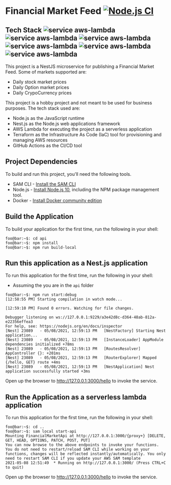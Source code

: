 # Financial Market Feed [![Node.js CI](https://github.com/MicroServices-ServiceMesh/financial-market-feed/actions/workflows/node.js.yml/badge.svg)](https://github.com/MicroServices-ServiceMesh/financial-market-feed/actions/workflows/node.js.yml) 
## Tech Stack ![service aws-lambda](https://img.shields.io/badge/-nodejs-green?style=social&logo=Node.js) ![service aws-lambda](https://img.shields.io/badge/-nestjs-green?style=social&logo=NestJS) ![service aws-lambda](https://img.shields.io/badge/-Typescript-green?style=social&logo=TypeScript) ![service aws-lambda](https://img.shields.io/badge/-aws-green?style=social&logo=Amazon+AWS) ![service aws-lambda](https://img.shields.io/badge/-Terraform-green?style=social&logo=Terraform) ![service aws-lambda](https://img.shields.io/badge/-GithubActions-green?style=social&logo=GitHub+Actions)

This project is a NestJS microservice for publishing a Financial Market Feed. Some of markets supported are:
- Daily stock market prices
- Daily Option market prices
- Daily CrypoCurrency prices

This project is a hobby project and not meant to be used for business purposes. The tech stack used are:
- Node.js as the JavaScript runtime
- Nest.js as the Node.js web applications framework
- AWS Lambda for executing the project as a serverless application
- Terraform as the Infrastructure As Code (IaC) tool for provisioning and managing AWS resources
- GitHub Actions as the CI/CD tool

## Project Dependencies

To build and run this project, you'll need the following tools.

* SAM CLI - [Install the SAM CLI](https://docs.aws.amazon.com/serverless-application-model/latest/developerguide/serverless-sam-cli-install.html)
* Node.js - [Install Node.js 10](https://nodejs.org/en/), including the NPM package management tool.
* Docker - [Install Docker community edition](https://hub.docker.com/search/?type=edition&offering=community)

## Build the Application
To build your application for the first time, run the following in your shell:

```console
foo@bar:~$: cd api 
foo@bar:~$: npm install
foo@bar:~$: npm run build-local
```

## Run this application as a Nest.js application
To run this application for the first time, run the following in your shell:
* Assuming the you are in the `api` folder

```console
foo@bar:~$: npm run start:debug
[12:58:55 PM] Starting compilation in watch mode...

[12:59:10 PM] Found 0 errors. Watching for file changes.

Debugger listening on ws://127.0.0.1:9229/a3e42d8c-d364-48ab-812a-e22356effea3
For help, see: https://nodejs.org/en/docs/inspector
[Nest] 23089   - 05/08/2021, 12:59:13 PM   [NestFactory] Starting Nest application...
[Nest] 23089   - 05/08/2021, 12:59:13 PM   [InstanceLoader] AppModule dependencies initialized +78ms
[Nest] 23089   - 05/08/2021, 12:59:13 PM   [RoutesResolver] AppController {}: +201ms
[Nest] 23089   - 05/08/2021, 12:59:13 PM   [RouterExplorer] Mapped {/hello, GET} route +4ms
[Nest] 23089   - 05/08/2021, 12:59:13 PM   [NestApplication] Nest application successfully started +3ms
```

Open up the browser to http://127.0.0.1:3000/hello to invoke the service. 

## Run the Application as a serverless lambda application

To run this application for the first time, run the following in your shell:

```console
foo@bar:~$: cd .. 
foo@bar:~$: sam local start-api
Mounting FinancialMarketApi at http://127.0.0.1:3000/{proxy+} [DELETE, GET, HEAD, OPTIONS, PATCH, POST, PUT]
You can now browse to the above endpoints to invoke your functions. You do not need to restart/reload SAM CLI while working on your functions, changes will be reflected instantly/automatically. You only need to restart SAM CLI if you update your AWS SAM template
2021-05-08 12:51:49  * Running on http://127.0.0.1:3000/ (Press CTRL+C to quit)
```

Open up the browser to http://127.0.0.1:3000/hello to invoke the service. 


